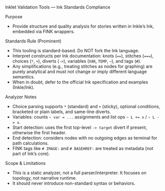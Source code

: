 Inklet Validation Tools — Ink Standards Compliance

Purpose
- Provide structure and quality analysis for stories written in Inkle’s Ink, embedded via FINK wrappers.

Standards Rule (Prominent)
- This tooling is standard-based. Do NOT fork the Ink language.
- Interpret constructs per Ink documentation: knots (`==`), stitches (`===`), choices (`*`, `+`), diverts (`->`), variables (`VAR`, `TEMP`, `~`), and tags (`#`).
- Any simplifications (e.g., treating stitches as nodes for graphing) are purely analytical and must not change or imply different language semantics.
- When in doubt, defer to the official Ink specification and examples (Inkle/Ink).

Analyzer Notes
- Choice parsing supports `*` (standard) and `+` (sticky), optional conditions, bracketed or plain labels, and same-line diverts.
- Variables: counts `~ var = ...` assignments and list ops `~ L += x` / `~ L -= x`.
- Start detection: uses the first top-level `-> target` divert if present, otherwise the first header.
- End detection: considers nodes with no outgoing edges as terminal for path calculations.
- FINK tags like `# IMAGE:` and `# BASEHREF:` are treated as metadata (not part of Ink’s core).

Scope & Limitations
- This is a static analyzer, not a full parser/interpreter. It focuses on topology, not narrative runtime.
- It should never introduce non-standard syntax or behaviors.

